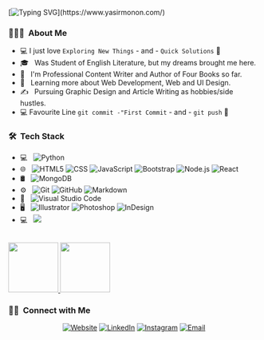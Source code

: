 [![Typing SVG](https://readme-typing-svg.herokuapp.com?color=186CF7&size=18&lines=Hello+%F0%9F%96%90;This+is+Yasir+Monon..;Welcome+to+My+Profile..)](https://www.yasirmonon.com/)

<h3> 👨🏻‍💻 &nbsp;About Me </h3>

- :computer: I just love `Exploring New Things` - and - `Quick Solutions` 🤔
- 🎓 &nbsp; Was Student of English Literature, but my dreams brought me here.
- 💼 &nbsp; I'm Professional Content Writer and Author of Four Books so far.
- 🌱 &nbsp; Learning more about Web Development, Web and UI Design.
- ✍️ &nbsp; Pursuing Graphic Design and Article Writing as hobbies/side hustles.
- :computer: Favourite Line `git commit -"First Commit` - and - `git push` 🤔

<h3> 🛠 &nbsp;Tech Stack</h3>

- 💻 &nbsp;
  ![Python](https://img.shields.io/badge/-Python-333333?style=flat&logo=python)
- 🌐 &nbsp;
  ![HTML5](https://img.shields.io/badge/-HTML5-333333?style=flat&logo=HTML5)
  ![CSS](https://img.shields.io/badge/-CSS-333333?style=flat&logo=CSS3&logoColor=1572B6)
  ![JavaScript](https://img.shields.io/badge/-JavaScript-333333?style=flat&logo=javascript)
  ![Bootstrap](https://img.shields.io/badge/-Bootstrap-333333?style=flat&logo=bootstrap&logoColor=563D7C)
  ![Node.js](https://img.shields.io/badge/-Node.js-333333?style=flat&logo=node.js)
  ![React](https://img.shields.io/badge/-React-333333?style=flat&logo=react)
- 🛢 &nbsp;
  ![MongoDB](https://img.shields.io/badge/-MongoDB-333333?style=flat&logo=mongodb)
- ⚙️ &nbsp;
  ![Git](https://img.shields.io/badge/-Git-333333?style=flat&logo=git)
  ![GitHub](https://img.shields.io/badge/-GitHub-333333?style=flat&logo=github)
  ![Markdown](https://img.shields.io/badge/-Markdown-333333?style=flat&logo=markdown)
- 🔧 &nbsp;
  ![Visual Studio Code](https://img.shields.io/badge/-Visual%20Studio%20Code-333333?style=flat&logo=visual-studio-code&logoColor=007ACC)
- 🖥 &nbsp;
  ![Illustrator](https://img.shields.io/badge/-Illustrator-333333?style=flat&logo=adobe-illustrator)
  ![Photoshop](https://img.shields.io/badge/-Photoshop-333333?style=flat&logo=adobe-photoshop)
  ![InDesign](https://img.shields.io/badge/-InDesign-333333?style=flat&logo=adobe-indesign)
 - 💻 &nbsp;
  ![](https://komarev.com/ghpvc/?username=YasirMonon&color=lightgrey)
<br/>

<a href="https://github.com/YasirMonon">
  <img height="100em" src="https://github-readme-stats.vercel.app/api?username=YasirMonon&theme=buefy&show_icons=true" />
  <img height="100em" src="https://github-readme-stats.vercel.app/api/top-langs/?username=YasirMonon&theme=buefy&layout=compact" />
</a>

<br/>

<h3> 🤝🏻 &nbsp;Connect with Me </h3>

<p align="center">
<a href="https://www.yasirmonon.com/"><img alt="Website" src="https://img.shields.io/badge/Website-www.yasirmonon.com-blue?style=flat-square&logo=google-chrome"></a>
<a href="https://www.linkedin.com/in/Yasir-Monon/"><img alt="LinkedIn" src="https://img.shields.io/badge/LinkedIn-Yasir%20Monon-blue?style=flat-square&logo=linkedin"></a>
<a href="https://www.instagram.com/yasir.monon/"><img alt="Instagram" src="https://img.shields.io/badge/Instagram-yasir.monon-blue?style=flat-square&logo=instagram"></a>
<a href="mailto:hello@yasirmonon.com"><img alt="Email" src="https://img.shields.io/badge/Email-hello@yasirmonon.com-blue?style=flat-square&logo=gmail"></a>
</p>
